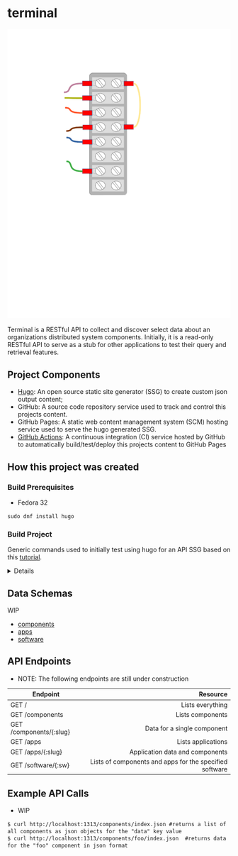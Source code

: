 # terminal

![terminal](img/terminal.png)

Terminal is a RESTful API to collect and discover select data about an organizations distributed system components. Initially, it is a read-only RESTful API to serve as a stub for other applications to test their query and retrieval features.

## Project Components
* [Hugo](https://gohugo.io/): An open source static site generator (SSG) to create custom json output content;
* GitHub: A source code repository service used to track and control this projects content.
* GitHub Pages: A static web content management system (SCM) hosting service used to serve the hugo generated SSG.
* [GitHub Actions](https://github.com/actions/starter-workflows/blob/af51c4b131dbf613bdf369873b9575612522433b/ci/blank.yml): A continuous integration (CI) service hosted by GitHub to automatically build/test/deploy this projects content to GitHub Pages

## How this project was created

### Build Prerequisites
* Fedora 32
```
sudo dnf install hugo
```
### Build Project

Generic commands used to initially test using hugo for an API SSG based on this [tutorial](https://forestry.io/blog/build-a-json-api-with-hugo/).

<details>

```
$ hugo new site terminalGetApi                         #create a new hugo site
$ vim terminalGetApi/layouts/config.toml               #set json as the format for hugo to output all rendered content
$ mkdir terminalGetApi/layouts/_default                #
$ vim terminalGetApi/layouts/_default/baseof.json      #starting point for all pages to output a data response
$ vim terminalGetApi/layouts/_default/item.json.json   #template of attributes for a single item
$ vim terminalGetApi/layouts/_default/single.json.json #template to render a response for a single item output using item.json.json template
$ mkdir terminalGetApi/content/FOO/BAR.md              #markup format of attributes for the BAR item of FOO type
$ mkdir terminalGetApi/content/FOO/STUFF.md            #markup format of attributes for the TUFF item of FOO type
$ hugo serve --disableFastRender                       #runs the API as a web service
$ curl http://localhost:1313/index.json                #retrieves json of FOO type of content
$ curl http://localhost:1313/FOO/BAR/index.json        #retrieves json of the single BAR item of type FOO from API
$ vim terminalGetApi/layouts/_default/list.json.json   #template to rendor a response that iterates over all items to output a list of objects as the value of a key called "data"
$ curl http://localhost:1313/FOO/index.json            #retrieves object list of all FOO items as json value for "data" key
$ vim terminalGetApi/static/404.json                   #static error message to use for calls to nonexistent resources
$ mkdir terminalGetApi/content/FOOGROUPS/              #holds content about groups of FOO item types
$ vim terminalGetApi/content/FOOGROUPS/BARGROUP.md     #content for BARGROUP group of FOO type of items
$ vim terminalGetApi/layouts/FOOGROUPS/item.json.json  #define an object to rendor output for a group
$ cp terminalGetApi/layouts/_default/list.json.json layouts/_default/list.json.json.orig
$ vim terminalGetApi/layouts/_default/list.json.json   #update list response template to now include the item type & a tally of an items for the type
$ curl http://localhost:1313/index.json                #returns 2 item types: FOO, FOOGROUP
$ curl http://localhost:1313/FOO/index.json            #returns attributes for 2 FOO items: BAR, STUFF
$ curl http://localhost:1313/FOOGROUPS/index.json      #returns attributes for 1 FOOGROUP item: BARGROUP
$ cp config.toml config.toml.orig
$ vim terminalGetApi/config.toml                       #define new FOOTAXONOMY taxonomy type that relates FOO items to FOOGROUPS & FOOTAXONOMY types and also add it as a new output
$ cp content/FOO/BAR.md content/FOO/BAR.md.orig
$ cp content/FOO/BAR.md content/FOO/STUFF.md.orig
$ vim terminalGetApi/content/FOO/BAR.md                #add new FOOTAXONOMY attribute/key to BAR item and set its value to TAXONOMYA set to BARGROUP
$ vim terminalGetApi/content/FOO/STUFF.md              #add new FOOTAXONOMY attribute/key to STUFF item set to BARGROUP and set its value to TAXONOMYA & TAXONOMYB
$ cp terminalGetApi/layouts/_default/list.json.json terminalGetApi/layouts/_default/list.json.json.orig.second
$ vim terminalGetApi/layouts/_default/list.json.json   #update list template to include new FOOTAXONOMY attribibute when rendoring content pages
$ curl http://localhost:1313/FOOTAXONOMY/TAXONOMYA/index.json   #returns the BAR & STUFF items because they contained both FOOTAXONOMYA & FOOTAXONOMYB keys
$ curl http://localhost:1313/FOOTAXONOMY/TAXONOMYB/index.json   #returns the STUFF item because it contained the FOOTAXONOMYA key
$ vim terminalGetApi/layouts/_default/list.json.json    #update list template response to output if the type is an item or taxonomy
$ curl http://localhost:1313/FOOTAXONOMY/TAXONOMYA/index.json  #returns attributes of TAXONOMYA including the newly added TAXONOMY attribute and value for the TAXONOMYA
$ mkdir terminalGetApi/layouts/FOO
$ cp terminalGetApi/layouts/_default/item.json.json terminalGetApi/layouts/_default/item.json.json.orig
$ mv terminalGetApi/layouts/_default/item.json.json terminalGetApi/layouts/players/   #orig had template in default for simplicity sake but only deals with FOO type so moving to that endpoint folder
$ vim terminalGetApi/layouts/_default/item.json.json   #replace orig with a more generic template
$ curl http://localhost:1313/FOO/BAR/index.json        #returns same BAR details
$ curl http://localhost:1313/FOO/index.json            #returns both BAR & STUFF in new template format
$ curl http://localhost:1313/index.json                #returns FOO type in new template format and FOOGROUP in original template format
$ cp terminalGetApi/config.toml terminalGetApi/config.toml.orig.second
$ vim terminalGetApi/config.toml                       #before it can be deployed in GitHub Pages, update to also include html output format

```

</details>

## Data Schemas

WIP

* [components](schemas/components.yml)
* [apps](schemas/apps.yml)
* [software](schemas/software.yml)

## API Endpoints

* NOTE: The following endpoints are still under construction


| Endpoint            | Resource          |
| -----------------   | -----------------:|
| GET /               | Lists everything  |
| GET /components     | Lists components  |
| GET /components/{:slug} | Data for a single component |
| GET /apps           | Lists applications  |
| GET /apps/{:slug}  | Application data and components |
| GET /software/{:sw} | Lists of components and apps for the specified software |


## Example API Calls

* WIP
```
$ curl http://localhost:1313/components/index.json #returns a list of all components as json objects for the "data" key value
$ curl http://localhost:1313/components/foo/index.json  #returns data for the "foo" component in json format
```
